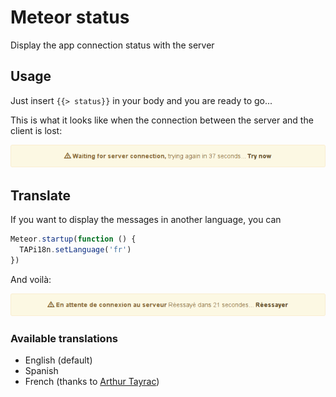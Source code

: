 Meteor status
=============

Display the app connection status with the server

## Usage

Just insert `{{> status}}` in your body and you are ready to go...

This is what it looks like when the connection between the server and the client is lost:

![Disconnected status in english](docs/example_en.png)

## Translate

If you want to display the messages in another language, you can

```javascript
Meteor.startup(function () {
  TAPi18n.setLanguage('fr')
})
```

And voilà:

![Disconnected status in french](docs/example_fr.png)

### Available translations

- English (default)
- Spanish
- French (thanks to [Arthur Tayrac](https://github.com/crmfrsh))
